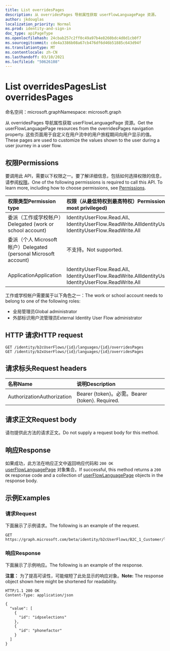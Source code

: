 ```yaml
---
title: List overridesPages
description: 从 overridesPages 导航属性获取 userFlowLanguagePage 资源。
author: jkdouglas
localization_priority: Normal
ms.prod: identity-and-sign-in
doc_type: apiPageType
ms.openlocfilehash: 24cbab257c2ff0c49a97b4e8260bdc4d0d1cb0f7
ms.sourcegitcommit: cde4a3386b08a67cb476df6d46b51885c643d94f
ms.translationtype: MT
ms.contentlocale: zh-CN
ms.lasthandoff: 03/10/2021
ms.locfileid: "50626108"
---
```

# <a name="list-overridespages"></a><span data-ttu-id="4ae77-103">List overridesPages</span><span class="sxs-lookup"><span data-stu-id="4ae77-103">List overridesPages</span></span>

<span data-ttu-id="4ae77-104">命名空间：microsoft.graph</span><span class="sxs-lookup"><span data-stu-id="4ae77-104">Namespace: microsoft.graph</span></span>

<span data-ttu-id="4ae77-105">从 overridesPages 导航属性获取 userFlowLanguagePage 资源。</span><span class="sxs-lookup"><span data-stu-id="4ae77-105">Get the userFlowLanguagePage resources from the overridesPages navigation property.</span></span> <span data-ttu-id="4ae77-106">这些页面用于自定义在用户流中的用户旅程期间向用户显示的值。</span><span class="sxs-lookup"><span data-stu-id="4ae77-106">These pages are used to customize the values shown to the user during a user journey in a user flow.</span></span>

## <a name="permissions"></a><span data-ttu-id="4ae77-107">权限</span><span class="sxs-lookup"><span data-stu-id="4ae77-107">Permissions</span></span>

<span data-ttu-id="4ae77-p102">要调用此 API，需要以下权限之一。要了解详细信息，包括如何选择权限的信息，请参阅[权限](/graph/permissions-reference)。</span><span class="sxs-lookup"><span data-stu-id="4ae77-p102">One of the following permissions is required to call this API. To learn more, including how to choose permissions, see [Permissions](/graph/permissions-reference).</span></span>

|<span data-ttu-id="4ae77-110">权限类型</span><span class="sxs-lookup"><span data-stu-id="4ae77-110">Permission type</span></span>      | <span data-ttu-id="4ae77-111">权限（从最低特权到最高特权）</span><span class="sxs-lookup"><span data-stu-id="4ae77-111">Permissions (from least to most privileged)</span></span>              |
|:--------------------|:---------------------------------------------------------|
|<span data-ttu-id="4ae77-112">委派（工作或学校帐户）</span><span class="sxs-lookup"><span data-stu-id="4ae77-112">Delegated (work or school account)</span></span>|<span data-ttu-id="4ae77-113">IdentityUserFlow.Read.All、IdentityUserFlow.ReadWrite.All</span><span class="sxs-lookup"><span data-stu-id="4ae77-113">IdentityUserFlow.Read.All, IdentityUserFlow.ReadWrite.All</span></span>|
|<span data-ttu-id="4ae77-114">委派（个人 Microsoft 帐户）</span><span class="sxs-lookup"><span data-stu-id="4ae77-114">Delegated (personal Microsoft account)</span></span>| <span data-ttu-id="4ae77-115">不支持。</span><span class="sxs-lookup"><span data-stu-id="4ae77-115">Not supported.</span></span>|
|<span data-ttu-id="4ae77-116">Application</span><span class="sxs-lookup"><span data-stu-id="4ae77-116">Application</span></span>|<span data-ttu-id="4ae77-117">IdentityUserFlow.Read.All、IdentityUserFlow.ReadWrite.All</span><span class="sxs-lookup"><span data-stu-id="4ae77-117">IdentityUserFlow.Read.All, IdentityUserFlow.ReadWrite.All</span></span>|

<span data-ttu-id="4ae77-118">工作或学校帐户需要属于以下角色之一：</span><span class="sxs-lookup"><span data-stu-id="4ae77-118">The work or school account needs to belong to one of the following roles:</span></span>

* <span data-ttu-id="4ae77-119">全局管理员</span><span class="sxs-lookup"><span data-stu-id="4ae77-119">Global administrator</span></span>
* <span data-ttu-id="4ae77-120">外部标识用户流管理员</span><span class="sxs-lookup"><span data-stu-id="4ae77-120">External Identity User Flow administrator</span></span>

## <a name="http-request"></a><span data-ttu-id="4ae77-121">HTTP 请求</span><span class="sxs-lookup"><span data-stu-id="4ae77-121">HTTP request</span></span>

<!-- {
  "blockType": "ignored"
}
-->

``` http
GET /identity/b2cUserFlows/{id}/languages/{id}/overridesPages
GET /identity/b2xUserFlows/{id}/languages/{id}/overridesPages
```

## <a name="request-headers"></a><span data-ttu-id="4ae77-122">请求标头</span><span class="sxs-lookup"><span data-stu-id="4ae77-122">Request headers</span></span>

|<span data-ttu-id="4ae77-123">名称</span><span class="sxs-lookup"><span data-stu-id="4ae77-123">Name</span></span>|<span data-ttu-id="4ae77-124">说明</span><span class="sxs-lookup"><span data-stu-id="4ae77-124">Description</span></span>|
|:---|:---|
|<span data-ttu-id="4ae77-125">Authorization</span><span class="sxs-lookup"><span data-stu-id="4ae77-125">Authorization</span></span>|<span data-ttu-id="4ae77-p103">Bearer {token}。必需。</span><span class="sxs-lookup"><span data-stu-id="4ae77-p103">Bearer {token}. Required.</span></span>|

## <a name="request-body"></a><span data-ttu-id="4ae77-128">请求正文</span><span class="sxs-lookup"><span data-stu-id="4ae77-128">Request body</span></span>

<span data-ttu-id="4ae77-129">请勿提供此方法的请求正文。</span><span class="sxs-lookup"><span data-stu-id="4ae77-129">Do not supply a request body for this method.</span></span>

## <a name="response"></a><span data-ttu-id="4ae77-130">响应</span><span class="sxs-lookup"><span data-stu-id="4ae77-130">Response</span></span>

<span data-ttu-id="4ae77-131">如果成功，此方法在响应正文中返回响应代码和 `200 OK` [userFlowLanguagePage](../resources/userflowlanguagepage.md) 对象集合。</span><span class="sxs-lookup"><span data-stu-id="4ae77-131">If successful, this method returns a `200 OK` response code and a collection of [userFlowLanguagePage](../resources/userflowlanguagepage.md) objects in the response body.</span></span>

## <a name="examples"></a><span data-ttu-id="4ae77-132">示例</span><span class="sxs-lookup"><span data-stu-id="4ae77-132">Examples</span></span>

### <a name="request"></a><span data-ttu-id="4ae77-133">请求</span><span class="sxs-lookup"><span data-stu-id="4ae77-133">Request</span></span>

<span data-ttu-id="4ae77-134">下面展示了示例请求。</span><span class="sxs-lookup"><span data-stu-id="4ae77-134">The following is an example of the request.</span></span>

<!-- {
  "blockType": "request",
  "name": "get_userflowlanguagepage"
}
-->

``` http
GET https://graph.microsoft.com/beta/identity/b2cUserFlows/B2C_1_Customer/languages/en/overridesPages
```


### <a name="response"></a><span data-ttu-id="4ae77-135">响应</span><span class="sxs-lookup"><span data-stu-id="4ae77-135">Response</span></span>

<span data-ttu-id="4ae77-136">下面展示了示例响应。</span><span class="sxs-lookup"><span data-stu-id="4ae77-136">The following is an example of the response.</span></span>

<span data-ttu-id="4ae77-137">**注意：** 为了提高可读性，可能缩短了此处显示的响应对象。</span><span class="sxs-lookup"><span data-stu-id="4ae77-137">**Note:** The response object shown here might be shortened for readability.</span></span>
<!-- {
  "blockType": "response",
  "truncated": true,
  "@odata.type": "Collection(microsoft.graph.userFlowLanguagePage)"
}
-->

``` http
HTTP/1.1 200 OK
Content-Type: application/json

{
  "value": [
    {
      "id": "idpselections"
    },
    {
      "id": "phonefactor"
    }
  ]
}
```
